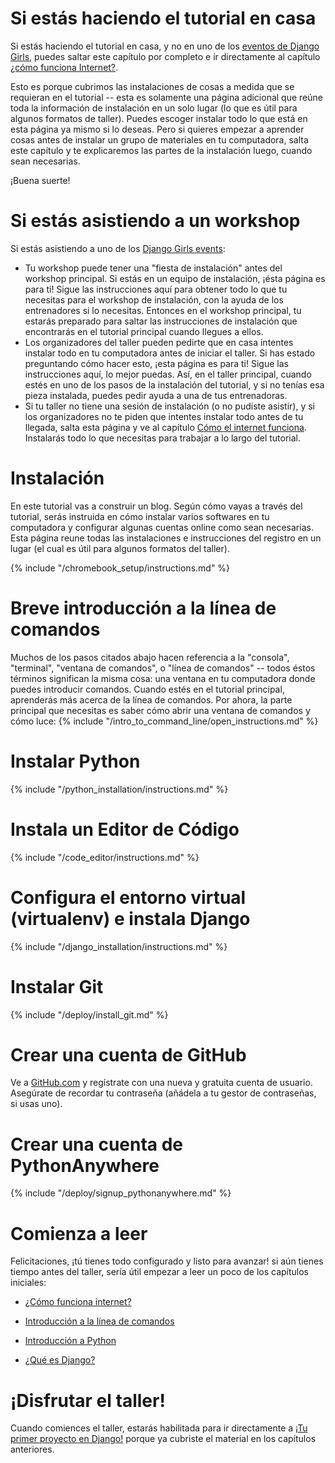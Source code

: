 # Si estás haciendo el tutorial en casa

Si estás haciendo el tutorial en casa, y no en uno de los [eventos de Django Girls](https://djangogirls.org/events/), puedes saltar este capítulo por completo e ir directamente al capítulo [¿cómo funciona Internet?](../how_the_internet_works/README.md).

Esto es porque cubrimos las instalaciones de cosas a medida que se requieran en el tutorial -- esta es solamente una página adicional que reúne toda la información de instalación en un solo lugar (lo que es útil para algunos formatos de taller). Puedes escoger instalar todo lo que está en esta página ya mismo si lo deseas. Pero si quieres empezar a aprender cosas antes de instalar un grupo de materiales en tu computadora, salta este capítulo y te explicaremos las partes de la instalación luego, cuando sean necesarias.

¡Buena suerte!

# Si estás asistiendo a un workshop

Si estás asistiendo a uno de los [Django Girls events](https://djangogirls.org/events/):

* Tu workshop puede tener una "fiesta de instalación" antes del workshop principal. Si estás en un equipo de instalación, ¡ésta página es para ti! Sigue las instrucciones aquí para obtener todo lo que tu necesitas para el workshop de instalación, con la ayuda de los entrenadores si lo necesitas. Entonces en el workshop principal, tu estarás preparado para saltar las instrucciones de instalación que encontrarás en el tutorial principal cuando llegues a ellos.
* Los organizadores del taller pueden pedirte que en casa intentes instalar todo en tu computadora antes de iniciar el taller. Si has estado preguntando cómo hacer esto, ¡esta página es para ti! Sigue las instrucciones aquí, lo mejor puedas. Así, en el taller principal, cuando estés en uno de los pasos de la instalación del tutorial, y si no tenías esa pieza instalada, puedes pedir ayuda a una de tus entrenadoras.
* Si tu taller no tiene una sesión de instalación (o no pudiste asistir), y si los organizadores no te piden que intentes instalar todo antes de tu llegada, salta esta página y ve al capítulo [Cómo el internet funciona](../how_the_internet_works/README.md). Instalarás todo lo que necesitas para trabajar a lo largo del tutorial.

# Instalación

En este tutorial vas a construir un blog. Según cómo vayas a través del tutorial, serás instruida en cómo instalar varios softwares en tu computadora y configurar algunas cuentas online como sean necesarias. Esta página reune todas las instalaciones e instrucciones del registro en un lugar (el cual es útil para algunos formatos del taller).

<!--sec data-title="Chromebook setup (if you're using one)"
data-id="chromebook_setup" data-collapse=true ces-->
{% include "/chromebook_setup/instructions.md" %}
<!--endsec-->

# Breve introducción a la línea de comandos

Muchos de los pasos citados abajo hacen referencia a la "consola", "terminal", "ventana de comandos", o "línea de comandos" -- todos éstos términos significan la misma cosa: una ventana en tu computadora donde puedes introducir comandos. Cuando estés en el tutorial principal, aprenderás más acerca de la línea de comandos. Por ahora, la parte principal que necesitas es saber cómo abrir una ventana de comandos y cómo luce:
{% include "/intro_to_command_line/open_instructions.md" %}

# Instalar Python

{% include "/python_installation/instructions.md" %}

# Instala un Editor de Código

{% include "/code_editor/instructions.md" %}

# Configura el entorno virtual (virtualenv) e instala Django

{% include "/django_installation/instructions.md" %}

# Instalar Git

{% include "/deploy/install_git.md" %}

# Crear una cuenta de GitHub

Ve a [GitHub.com](https://www.github.com) y regístrate con una nueva y gratuita cuenta de usuario. Asegúrate de recordar tu contraseña (añádela a tu gestor de contraseñas, si usas uno).

# Crear una cuenta de PythonAnywhere

{% include "/deploy/signup_pythonanywhere.md" %}

# Comienza a leer

Felicitaciones, ¡tú tienes todo configurado y listo para avanzar! si aún tienes tiempo antes del taller, sería útil empezar a leer un poco de los capítulos iniciales:

* [¿Cómo funciona internet?](../how_the_internet_works/README.md)

* [Introducción a la línea de comandos](../intro_to_command_line/README.md)

* [Introducción a Python](../python_introduction/README.md)

* [¿Qué es Django?](../django/README.md)

# ¡Disfrutar el taller!

Cuando comiences el taller, estarás habilitada para ir directamente a [¡Tu primer proyecto en Django!](../django_start_project/README.md) porque ya cubriste el material en los capítulos anteriores.
